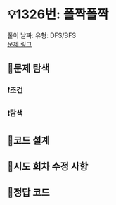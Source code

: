 
# :bulb:1326번: 폴짝폴짝
풀이 날짜: 
유형: DFS/BFS  
[문제 링크](https://www.acmicpc.net/problem/1326) 

## :pushpin:문제 탐색
### :heavy_exclamation_mark:조건

### :heavy_exclamation_mark:탐색

## :pushpin:코드 설계

## :pushpin:시도 회차 수정 사항

## :pushpin:정답 코드
``` c++

```

